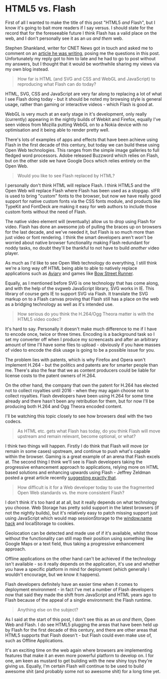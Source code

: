 # HTML5 vs. Flash

First of all I wanted to make the title of this post "HTML5 *and* Flash", but I know it's going to bait more readers if I say versus. I should state for the record that for the foreseeable future I think Flash has a valid place on the web, and I don't personally see it as an *us and them* web.

Stephen Shankland, writer for CNET News got in touch and asked me to comment on an [article he was writing](http://news.cnet.com/8301-30685_3-20000037-264.html), posing me the questions in this post. Unfortunately my reply got to him to late and he had to go to post without my answers, but I thought that it would be worthwhile sharing my views via my own blog instead.

<!--more-->

> How far is HTML (and SVG and CSS and WebGL and JavaScript) to reproducing what Flash can do today?

HTML, SVG, CSS and JavaScript are very far along to replacing a lot of what I see Flash doing today - but it should be noted my browsing style is general usage, rather than gaming or interactive videos - which Flash is good at.  

WebGL is very much at an early stage in it's development, only really (currently) appearing in the nightly builds of Webkit and Firefox, equally I've seen videos from Mozilla putting WebGL on to a Nokia device with no optimisation and it being able to render pretty well.  

There's lots of examples of apps and effects that have been achieve using Flash in the first decade of this century, but today we can build these using Open Web technologies.  This ranges from the simple image galleries to full fledged word processors.  Adobe released Buzzword which relies on Flash, but on the other side we have Google Docs which relies entirely on the Open Web.

> Would you like to see Flash replaced by HTML?

I personally don't think HTML will replace Flash.  I think HTML5 and the Open Web will replace Flash where Flash has been used as a stopgap.  sIFR is used to bring "custom" fonts to the browser, but now we have really good support for native custom fonts via the CSS fonts module, and products like TypeKit and FontDeck are making it easy for web authors to include those custom fonts without the need of Flash.

The native video element will (eventually) allow us to drop using Flash for video.  Flash has done an awesome job of pulling the braces up on browsers for the last decade, and we've needed it, but Flash is so much more than just video or font rendering.  I think the smart developers aren't won't be worried about native browser functionality making Flash redundant for noddy tasks, no doubt they'll be thankful to not have to build *another* video player.

As much as I'd like to see Open Web technology do everything, I still think we're a long way off HTML being able to able to natively replace applications such as [Aviary](http://aviary.com) and games like [Bow Street Runner](http://channel4.com/bowstreetrunner).

Equally, as I mentioned before SVG is one technology that has come along, and with the help of the svgweb JavaScript library, SVG works in IE.  This library of course gets IE to support SVG via Flash.  It translate the SVG markup on to a Flash canvas proving that Flash still has a place on the web as a bridging technology as well as it's intended use.

> How serious do you think the H.264/Ogg Theora matter is with the HTML5 video codec?

It's hard to say.  Personally it doesn't make much difference to me if I have to encode once, twice or three times.  Encoding is a background task so I set my converter off when I produce my screencasts and after an arbitrary amount of time I'll have some files to upload - obviously if you have masses of video to encode the disk usage is going to be a possible issue for you.

The problem lies with patents, which is why Firefox and Opera won't implement H.264 - but the politics and patents are for smarter people than me.  There's also the fear that we as content producers could be liable for license costs to the patent owners of H.264.

On the other hand, the company that own the patent for H.264 has elected not to collect royalties until 2016 - when they may again choose not to collect royalties.  Flash developers have been using H.264 for some time already  and there hasn't been any retribution for them, but for now I'll be producing both H.264 and Ogg Theora encoded content.

I'll be watching this topic closely to see how browsers deal with the two codecs.


> As HTML etc. gets what Flash has today, do you think Flash will move upstream and remain relevant, become optional, or what?

I think two things will happen.  Firstly I do think that Flash will move (or remain in some cases) upstream, and continue to push what's capable within the browser.  Gaming is a great example of an arena that Flash excels at.  The second thing I think we'll see is Flash developers taking the progressive enhancement approach to applications, relying more on HTML based solutions and enhancing upwards using Flash - Jeffrey Zeldman posted a great article recently [suggesting exactly that](http://www.zeldman.com/2010/02/01/flash-ipad-standards/).

> How difficult is it for a Web developer today to use the fragmented Open Web standards vs. the more consistent Flash?

I don't think it's too hard at at all, but it really depends on what technology you choose.  Web Storage has pretty solid support in the latest browsers (if not the nightly builds), but it's relatively easy to patch missing support just using JavaScript which would map sessionStorage to the [window.name hack](http://ajaxian.com/archives/whats-in-a-windowname) and localStorage to cookies.

Geolocation can be detected and made use of if it's available, whilst those without the functionality can still map their position using something like Google Maps or a text field, thus taking a progressive enhancement approach.

Offline applications on the other hand can't be achieved if the technology isn't available - so it really depends on the application, it's use and whether you have a specific platform in mind for deployment (which generally I wouldn't encourage, but we know it happens).

Flash developers definitely have an easier time when it comes to deployment environment - in fact I've met a number of Flash developers now that said they made the shift from JavaScript and HTML years ago to Flash because of the appeal of a single environment: the Flash runtime.  

> Anything else on the subject?

As I said at the start of this post, I don't see this as an *us and them*, Open Web and Flash. I do see HTML5 plugging the areas that have been held up by Flash for the first decade of this century, and there are other areas that HTML5 supports that Flash doesn't - but Flash could even make use of, such as Offline Applications.

It's an exciting time on the web again where browsers are implementing features that make it an even more powerful platform to develop on. I for one, am keen as mustard to get building with the new shiny toys they're giving us. Equally, I'm certain Flash will continue to be used to build awesome shit (and probably some not so  awesome shit) for a long time yet.